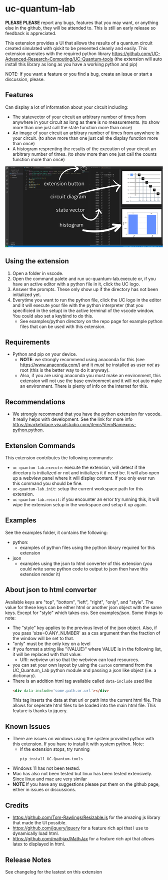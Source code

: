 # uc-quantum-lab
**PLEASE** **PLEASE** report any bugs, features that you may want, or anything else in the github, they will be attended to. This is still an early release so feedback is appreciated.

This extension provides a UI that allows the results of a quantum circuit created simulated with qiskit to be presented cleanly and easily. This extension operates with the required python library https://github.com/UC-Advanced-Research-Computing/UC-Quantum-tools (the extension will auto install this library as long as you have a working python and pip)

NOTE: If you want a feature or you find a bug, create an issue or start a discussion, please.

## Features
Can display a lot of information about your circuit including:
- The statevector of your circuit an arbitrary number of times from anywhere in your circuit as long as there is no measurements. (to show more than one just call the state function more than once)
- An image of your circuit an arbitrary number of times from anywhere in your circuit. (to show more than one just call the display function more than once)
- A histogram resprenting the results of the execution of your circuit an arbitrary number of times. (to show more than one just call the counts function more than once)

![interface](docs/images/annotated_ui.png)

## Using the extension
1. Open a folder in vscode.
2. Open the command palete and run uc-quantum-lab.execute or, if you have an active editor with a python file in it, click the UC logo.
3. Answer the prompts. These only show up if the directory has not been initialized yet.
4. Everytime you want to run the python file, click the UC logo in the editor and it will execute your file with the python interpreter (that you specificied in the setup) in the active terminal of the vscode window. You could also set a keybind to do this.
    - See examples/python directory on the repo page for example python files that can be used with this extension.

## Requirements
- Python and pip on your device. 
    - **NOTE**: we strongly recommend using anaconda for this (see https://www.anaconda.com/) and it *must* be installed as user *not* as root (this is the better way to do it anyway).
    - Also, if you are using anaconda you must make an environment, this extension will not use the base environment and it will not auto make an environment. There is plenty of info on the internet for this.
## Recommendations
- We strongly recommend that you have the python extension for vscode. It really helps with development. See the link for more info https://marketplace.visualstudio.com/items?itemName=ms-python.python.

## Extension Commands
This extension contributes the following commands:
- `uc-quantum-lab.execute`: execute the extension, will detect if the directory is initialized or not and initializes it if need be. It will also open up a webview panel where it will display content. If you only ever run this command you should be fine.
- `uc-quantum-lab.init`: setup the current workspace path for this extension.
- `uc-quantum-lab.reinit`: if you encounter an error try running this, it will wipe the extension setup in the workspace and setup it up again.

## Examples
See the examples folder, it contains the following:
- python:
    - examples of python files using the python library required for this extension
- json
    - examples using the json to html converter of this extension (you could write some python code to output to json then have this extension render it)

## About json to html converter
Available keys are "top", "bottom", "left", "right", "only", and "style". The value for these keys can be either html or another json object with the same keys. Except for "style" which takes css. See examples/json. Some things to note:
- The "style" key applies to the previous level of the json object. Also, if you pass 'size=0.ANY_NUMBER' as a css argument then the fraction of the window will be set to that.
- "only" must be the only key on a level
- if you format a string like "{VALUE}" where VALUE is in the following list, it will be replaced with that value:
    - URI: webview uri so that the webview can load resources.
- you can set your own layout by using the `custom` command from the UC_Quantum_Lab python module and passing a json like object (i.e. a dictionary).
- There is an addition html tag available called `data-include` used like 
    ```html
    <div data-include='some.path.or.url'></div>
    ```
    This tag inserts the data at that url or path into the current html file. This allows for seperate html files to be loaded into the main html file. This feature is thanks to jquery.
## Known Issues
- There are issues on windows using the system provided python with this extension. If you have to install it with system python. Note:
    - If the extension stops, try running
        ```shell
        pip install UC-Quantum-tools
        ```
- Windows 11 has not been tested.
- Mac has also not been tested but linux has been tested extensively. Since linux and mac are very similar
- **NOTE** If you have any suggestions please put them on the github page, either in issues or discussions.
## Credits
- https://github.com/Tom-Rawlings/Resizable.js for the amazing js library that made the UI possible.
- https://github.com/jquery/jquery for a feature rich api that I use to dynamically load html.
- https://github.com/mathjax/MathJax for a feature rich api that allows latex to displayed in html.

## Release Notes
See changelog for the lastest on this extension
